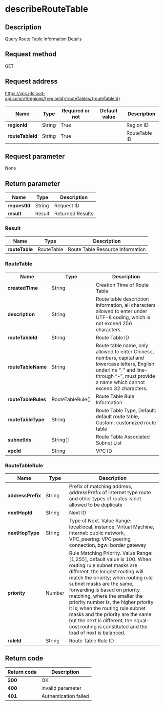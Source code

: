 # describeRouteTable


## Description
Query Route Table Information Details

## Request method
GET

## Request address
https://vpc.jdcloud-api.com/v1/regions/{regionId}/routeTables/{routeTableId}

|Name|Type|Required or not|Default value|Description|
|---|---|---|---|---|
|**regionId**|String|True||Region ID|
|**routeTableId**|String|True||RouteTable ID|

## Request parameter
None


## Return parameter
|Name|Type|Description|
|---|---|---|
|**requestId**|String|Request ID|
|**result**|Result|Returned Results|


### Result
|Name|Type|Description|
|---|---|---|
|**routeTable**|RouteTable|Route Table Resource Information|
### RouteTable
|Name|Type|Description|
|---|---|---|
|**createdTime**|String|Creation Time of Route Table|
|**description**|String|Route table description information, all characters allowed to enter under UTF-8 coding, which is not exceed 256 characters.|
|**routeTableId**|String|Route Table ID|
|**routeTableName**|String|Route table name, only allowed to enter Chinese, numbers, capital and lowercase letters, English underline “_” and line-through “-”, must provide a name which cannot exceed 32 characters.|
|**routeTableRules**|RouteTableRule[]|Route Table Rule Information|
|**routeTableType**|String|Route Table Type, Default: default route table, Custom: customized route table|
|**subnetIds**|String[]|Route Table Associated Subnet List|
|**vpcId**|String|VPC ID|
### RouteTableRule
|Name|Type|Description|
|---|---|---|
|**addressPrefix**|String|Prefix of matching address, addressPrefix of internet type route and other types of routes is not allowed to be duplicate|
|**nextHopId**|String|Next ID|
|**nextHopType**|String|Type of Next. Value Range: local:local, instance: Virtual Machine, internet: public network, VPC_peering: VPC peering connection, bgw: border gateway|
|**priority**|Number|Rule Matching Priority. Value Range: [1,255], default value is 100. When routing rule subnet masks are different, the longest routing will match the priority; when routing rule subnet masks are the same, forwarding is based on priority matching, where the smaller the priority number is, the higher priority it is; when the routing rule subnet masks and the priority are the same but the next is different, the equal-cost routing is constituted and the load of next is balanced.|
|**ruleId**|String|Route Table Rule ID|

## Return code
|Return code|Description|
|---|---|
|**200**|OK|
|**400**|invalid parameter|
|**401**|Authentication failed|
